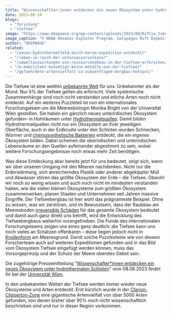 ```yaml
---
title: "Wissenschaftler:innen entdecken ein neues Ökosystem unter hydrothermalen Schloten"
date: 2023-08-10
blogs: 
  - "forschung"
  - "tiefsee"
image: "https://www.deepwave.org/wp-content/uploads/2023/09/Riftia_tube_worm_colony_Galapagos_2011.jpg"
image_caption: "© NOAA Okeanos Explorer Program, Galapagos Rift Expedition 2011 / Wikimedia Commons (PD)"
author: "DEEPWAVE"
related: 
  - "/neues-hydrothermalfeld-durch-marum-expedition-entdeckt/"
  - "/leben-im-rauch-der-unterwasservulkane/"
  - "/umweltauswirkungen-von-ressourcenabbau-in-der-tiefsee-erforschen/"
  - "/e-mobilitaet-benoetigt-keine-metalle-aus-der-tiefsee/"
  - "/gefaehrdete-artenvielfalt-in-zukuenftigem-bergbau-hotspot/"
---
```


Die Tiefsee ist eine weithin [unbekannte Welt](https://www.spektrum.de/news/unbekannte-welt-der-tiefsee/1407122) für uns. Unbekannter als der Mond. Nur 5% der Tiefsee gelten als erforscht. Viele systemische Zusammenhänge sind noch nicht verstanden und etliche Arten noch nicht entdeckt. Auf ein weiteres Puzzleteil ist nun ein internationales Forschungsteam um die Meeresbiologin Monika Bright von der Universität Wien gestoßen. Sie haben ein gänzlich neues unterirdisches Ökosystem gefunden– in Hohlräumen unter [Hydrothermalquellen](https://www.deepwave.org/neues-hydrothermalfeld-durch-marum-expedition-entdeckt/). Damit bilden Hydrothermalquellen nicht nur ein Ökosystem an ihrer jeweiligen Oberfläche, auch in der Erdkruste unter den Schloten wurden Schnecken, Würmer und [chemosynthetische Bakterien](https://www.deepwave.org/leben-im-rauch-der-unterwasservulkane/) entdeckt, die ein eigenes Ökosystem bilden. Dabei scheinen die oberirdischen und unterirdischen Lebensräume an den Quellen aufeinander abgestimmt zu sein, wobei weitere Forschungsergebnisse noch etwas mehr Zeit benötigen.

Was diese Entdeckung aber bereits jetzt für uns bedeutet, zeigt sich, wenn wir über unseren Umgang mit den Meeren nachdenken. Nicht nur die Erderwärmung, sich anreicherndes Plastik oder anderer abgekippter Müll und Abwässer stören das größte Ökosystem der Erde – die Tiefsee. Obwohl wir noch so wenig wissen und auch noch nicht im mindesten verstanden haben, wie die vielen kleinen Ökosysteme zum größten Ökosystem zusammenwirken, planen Staaten und Unternehmen seit Jahren massive Eingriffe. Der Tiefseebergbau ist hier wohl das prägnanteste Beispiel. Ohne zu wissen, was wir zerstören, und im Bewusstsein, dass der Raubbau am Meeresboden [irreversible Schäden](https://www.deepwave.org/umweltauswirkungen-von-ressourcenabbau-in-der-tiefsee-erforschen/) für das gesamte Ökosystem bedeutet und damit auch ganz direkt uns betrifft, wird die Entwicklung des Tiefseebergbaus weiterhin vorangetrieben. Die Funde des internationalen Forschungsteams zeigen uns eines ganz deutlich: die Tiefsee kann uns noch vieles an Schätzen offenbaren – diese liegen jedoch nicht in [Knollenform](https://www.deepwave.org/e-mobilitaet-benoetigt-keine-metalle-aus-der-tiefsee/) am Meeresgrund. Damit solche Puzzlesteine wie von diesem Forscherteam auch auf weiteren Expeditionen gefunden und in das Bild vom Ökosystem Tiefsee eingefügt werden können, muss das Vorsorgeprinzip und der Schutz der Meere oberstes Gebot sein.

Die zugehörige Pressemitteilung "[Wissenschafter\*innen entdecken ein neues Ökosystem unter hydrothermalen Schloten](https://medienportal.univie.ac.at/media/aktuelle-pressemeldungen/detailansicht/artikel/wissenschafterinnen-entdecken-ein-neues-oekosystem-unter-hydrothermalen-schloten/\)/)" vom 08.08.2023 findet ihr bei der [Universität Wien](https://www.univie.ac.at/).

In den unbekannten Welten der Tiefsee werden immer wieder neue Ökosysteme und Arten entdeckt. Erst kürzlich wurde in der [Clarion-Clipperton-Zone](https://www.deepwave.org/gefaehrdete-artenvielfalt-in-zukuenftigem-bergbau-hotspot/) eine gigantische Artenvielfalt von über 5000 Arten gefunden, von denen bisher über 90% noch nicht wissenschaftlich beschrieben sind und nur in dieser Region vorkommen.
